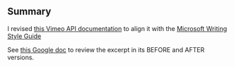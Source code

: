 ## Summary

I revised [this Vimeo API documentation](https://developer.vimeo.com/api/guides/start) to align it with the [Microsoft Writing Style Guide](https://learn.microsoft.com/en-us/style-guide/welcome/)

See [this Google doc](https://docs.google.com/document/d/1j420ny3xk3i3u3ejzKdZZLFiSPK_omI0pvZc4XAPuvA/edit?usp=sharing) to review the excerpt in its BEFORE and AFTER versions.



